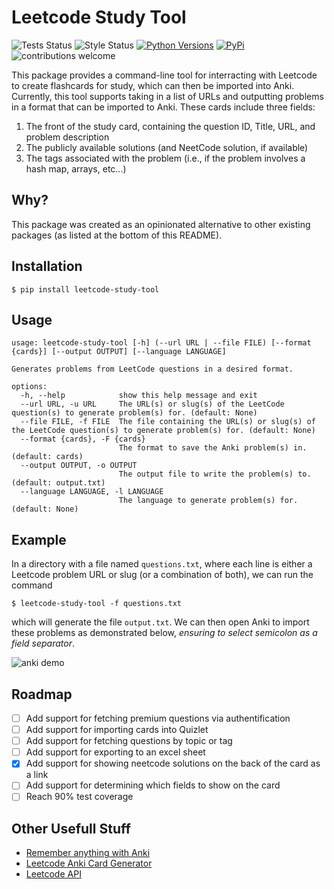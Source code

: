 # Leetcode Study Tool
![Tests Status](https://github.com/johnsutor/leetcode-study-tool/workflows/Tests/badge.svg)
![Style Status](https://github.com/johnsutor/leetcode-study-tool/workflows/Style/badge.svg)
[![Python Versions](https://img.shields.io/pypi/pyversions/leetcode-study-tool)](https://pypi.org/project/leetcode-study-tool/)
[![PyPi](https://img.shields.io/pypi/v/leetcode-study-tool)](https://pypi.org/project/leetcode-study-tool/)
![contributions welcome](https://img.shields.io/badge/contributions-welcome-blue.svg?style=flat)

This package provides a command-line tool for interracting with Leetcode to create flashcards for study,
which can then be imported into Anki. Currently, this tool supports taking in a list of URLs and outputting 
problems in a format that can be imported to Anki. These cards include three fields:
1. The front of the study card, containing the question ID, Title, URL, and problem description 
2. The publicly available solutions (and NeetCode solution, if available)
3. The tags associated with the problem (i.e., if the problem involves a hash map, arrays, etc...)

## Why? 
This package was created as an opinionated alternative to other existing packages (as listed at the bottom of this README). 

## Installation
```shell
$ pip install leetcode-study-tool
```

## Usage 
```shell
usage: leetcode-study-tool [-h] (--url URL | --file FILE) [--format {cards}] [--output OUTPUT] [--language LANGUAGE]

Generates problems from LeetCode questions in a desired format.

options:
  -h, --help            show this help message and exit
  --url URL, -u URL     The URL(s) or slug(s) of the LeetCode question(s) to generate problem(s) for. (default: None)
  --file FILE, -f FILE  The file containing the URL(s) or slug(s) of the LeetCode question(s) to generate problem(s) for. (default: None)
  --format {cards}, -F {cards}
                        The format to save the Anki problem(s) in. (default: cards)
  --output OUTPUT, -o OUTPUT
                        The output file to write the problem(s) to. (default: output.txt)
  --language LANGUAGE, -l LANGUAGE
                        The language to generate problem(s) for. (default: None)
```

## Example 
In a directory with a file named `questions.txt`, where each line is either a Leetcode problem URL or slug (or a combination of both), we can run the command 
```shell
$ leetcode-study-tool -f questions.txt 
```
which will generate the file `output.txt`. We can then open Anki to import these problems as demonstrated below, *ensuring to select semicolon as a field separator*.

![anki demo](static/anki-demo.gif)


## Roadmap 
- [ ] Add support for fetching premium questions via authentification
- [ ] Add support for importing cards into Quizlet
- [ ] Add support for fetching questions by topic or tag 
- [ ] Add support for exporting to an excel sheet
- [X] Add support for showing neetcode solutions on the back of the card as a link
- [ ] Add support for determining which fields to show on the card 
- [ ] Reach 90% test coverage

## Other Usefull Stuff
- [Remember anything with Anki](https://foggymountainpass.com/anki-essentials/)
- [Leetcode Anki Card Generator](https://github.com/fspv/leetcode-anki)
- [Leetcode API](https://github.com/fspv/python-leetcode)
